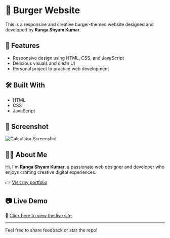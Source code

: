 # 🍔 Burger Website

This is a responsive and creative burger-themed website designed and developed by **Ranga Shyam Kumar**.

## 🚀 Features

- Responsive design using HTML, CSS, and JavaScript
- Delicious visuals and clean UI
- Personal project to practice web development

## 🛠️ Built With

- HTML
- CSS
- JavaScript

## 📸 Screenshot

![Calculator Screenshot](https://shyam-kumar-dev.github.io/My-portfolio-/Burger.png) 


## 👨‍💻 About Me

Hi, I'm **Ranga Shyam Kumar**, a passionate web designer and developer who enjoys crafting creative digital experiences.

👉 [Visit my portfolio](https://shyam-kumar-dev.github.io/My-portfolio-/)

## 📷 Live Demo

🔗 [Click here to view the live site](https://shyam-kumar-dev.github.io/Burger/)

---

Feel free to share feedback or star the repo!
